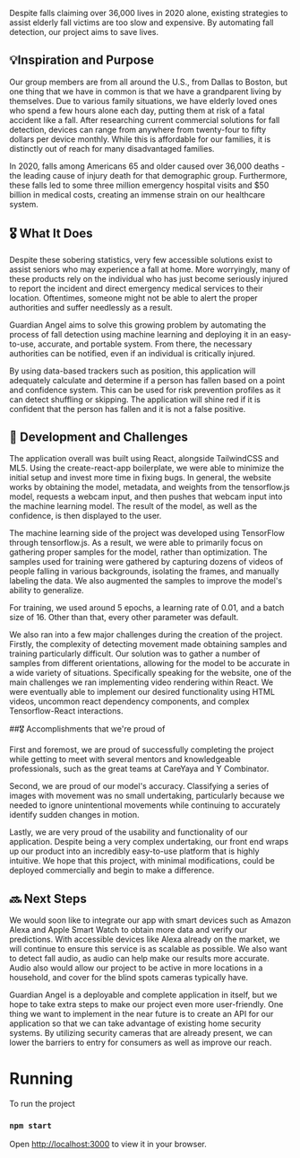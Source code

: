 Despite falls claiming over 36,000 lives in 2020 alone, existing strategies to assist elderly fall victims are too slow and expensive. By automating fall detection, our project aims to save lives.

## 💡Inspiration and Purpose

Our group members are from all around the U.S., from Dallas to Boston, but one thing that we have in common is that we have a grandparent living by themselves. Due to various family situations, we have elderly loved ones who spend a few hours alone each day, putting them at risk of a fatal accident like a fall. After researching current commercial solutions for fall detection, devices can range from anywhere from twenty-four to fifty dollars per device monthly. While this is affordable for our families, it is distinctly out of reach for many disadvantaged families. 

In 2020, falls among Americans 65 and older caused over 36,000 deaths - the leading cause of injury death for that demographic group. Furthermore, these falls led to some three million emergency hospital visits and $50 billion in medical costs, creating an immense strain on our healthcare system. 

## 🎖️ What It Does

Despite these sobering statistics, very few accessible solutions exist to assist seniors who may experience a fall at home. More worryingly, many of these products rely on the individual who has just become seriously injured to report the incident and direct emergency medical services to their location. Oftentimes, someone might not be able to alert the proper authorities and suffer needlessly as a result. 

Guardian Angel aims to solve this growing problem by automating the process of fall detection using machine learning and deploying it in an easy-to-use, accurate, and portable system. From there, the necessary authorities can be notified, even if an individual is critically injured.  

By using data-based trackers such as position, this application will adequately calculate and determine if a person has fallen based on a point and confidence system. This can be used for risk prevention profiles as it can detect shuffling or skipping. The application will shine red if it is confident that the person has fallen and it is not a false positive. 

## 🧠 Development and Challenges

The application overall was built using React, alongside TailwindCSS and ML5. Using the create-react-app boilerplate, we were able to minimize the initial setup and invest more time in fixing bugs. In general, the website works by obtaining the model, metadata, and weights from the tensorflow.js model, requests a webcam input, and then pushes that webcam input into the machine learning model. The result of the model, as well as the confidence, is then displayed to the user.

The machine learning side of the project was developed using TensorFlow through tensorflow.js. As a result, we were able to primarily focus on gathering proper samples for the model, rather than optimization. The samples used for training were gathered by capturing dozens of videos of people falling in various backgrounds, isolating the frames, and manually labeling the data. We also augmented the samples to improve the model's ability to generalize.

For training, we used around 5 epochs, a learning rate of 0.01, and a batch size of 16. Other than that, every other parameter was default.

We also ran into a few major challenges during the creation of the project. Firstly, the complexity of detecting movement made obtaining samples and training particularly difficult. Our solution was to gather a number of samples from different orientations, allowing for the model to be accurate in a wide variety of situations. Specifically speaking for the website, one of the main challenges we ran implementing video rendering within React. We were eventually able to implement our desired functionality using HTML videos, uncommon react dependency components, and complex Tensorflow-React interactions. 

##🎖️ Accomplishments that we're proud of

First and foremost, we are proud of successfully completing the project while getting to meet with several mentors and knowledgeable professionals, such as the great teams at CareYaya and Y Combinator.

Second, we are proud of our model's accuracy. Classifying a series of images with movement was no small undertaking, particularly because we needed to ignore unintentional movements while continuing to accurately identify sudden changes in motion.

Lastly, we are very proud of the usability and functionality of our application. Despite being a very complex undertaking, our front end wraps up our product into an incredibly easy-to-use platform that is highly intuitive. We hope that this project, with minimal modifications, could be deployed commercially and begin to make a difference.

## 🔜 Next Steps 

We would soon like to integrate our app with smart devices such as Amazon Alexa and Apple Smart Watch to obtain more data and verify our predictions. With accessible devices like Alexa already on the market, we will continue to ensure this service is as scalable as possible. We also want to detect fall audio, as audio can help make our results more accurate. Audio also would allow our project to be active in more locations in a household, and cover for the blind spots cameras typically have.

Guardian Angel is a deployable and complete application in itself, but we hope to take extra steps to make our project even more user-friendly. One thing we want to implement in the near future is to create an API for our application so that we can take advantage of existing home security systems. By utilizing security cameras that are already present, we can lower the barriers to entry for consumers as well as improve our reach.

# Running
To run the project
### `npm start`

Open [http://localhost:3000](http://localhost:3000) to view it in your browser.
